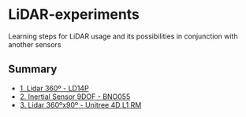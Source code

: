 # LiDAR-experiments
Learning steps for LiDAR usage and its possibilities in conjunction with another sensors

## Summary

* [1. Lidar 360º - LD14P](1-LD14P.md)
* [2. Inertial Sensor 9DOF - BNO055](2-BNO055.md)
* [3. Lidar 360ºx90º - Unitree 4D L1 RM](3-L1RM.md)


<!-- 
git init
git remote add origin https://github.com/HumbertoDiego/lidar-experiments
git pull origin main
#Do changes
git add * ; git commit -m "update Readme and files"; git push -u origin main
 -->
